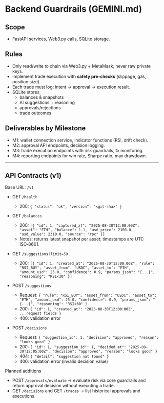 # Backend Guardrails (GEMINI.md)

## Scope
- FastAPI services, Web3.py calls, SQLite storage.

## Rules
- Only read/write to chain via Web3.py + MetaMask; never raw private keys.
- Implement trade execution with **safety pre-checks** (slippage, gas, position size).
- Each trade must log: intent → approval → execution result.
- SQLite stores:
  - balances & snapshots
  - AI suggestions + reasoning
  - approvals/rejections
  - trade outcomes

## Deliverables by Milestone
- M1: wallet connection service, indicator functions (RSI, drift check).
- M2: approval API endpoints, decision logging.
- M3: trade execution endpoints with risk guardrails, tx monitoring.
- M4: reporting endpoints for win rate, Sharpe ratio, max drawdown.

---

## API Contracts (v1)

Base URL: `/v1`

- GET `/health`
  - 200: `{ "status": "ok", "version": "<git-sha>" }`

- GET `/balances`
  - 200: `[{ "id": 1, "captured_at": "2025-08-30T12:00:00Z", "asset": "ETH", "balance": 1.1, "usd_price": 2100.0, "usd_value": 2310.0, "source": "rpc" }]`
  - Notes: returns latest snapshot per asset; timestamps are UTC ISO‑8601.

- GET `/suggestions?limit=50`
  - 200: `[{ "id": 1, "created_at": "2025-08-30T12:00:00Z", "rule": "RSI_BUY", "asset_from": "USDC", "asset_to": "ETH", "amount_usd": 25.0, "confidence": 0.9, "params_json": "{...}", "reasoning": "RSI<30" }]`

- POST `/suggestions`
  - Request: `{ "rule": "RSI_BUY", "asset_from": "USDC", "asset_to": "ETH", "amount_usd": 25.0, "confidence": 0.9, "params_json": "{...}", "reasoning": "RSI<30" }`
  - 200: `{ "id": 1, "created_at": "2025-08-30T12:00:00Z", ...request fields }`
  - 400: validation error

- POST `/decisions`
  - Request: `{ "suggestion_id": 1, "decision": "approved", "reason": "looks good" }`
  - 200: `{ "id": 1, "suggestion_id": 1, "decided_at": "2025-08-30T12:05:00Z", "decision": "approved", "reason": "looks good" }`
  - 404: `{ "detail": "suggestion not found" }`
  - 400: validation error (invalid decision value)

Planned additions
- POST `/approvals/evaluate` → evaluate risk via core guardrails and return approval decision without executing a trade.
- GET `/decisions` and GET `/trades` → list historical approvals and executions.
